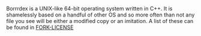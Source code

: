 Borrrdex is a UNIX-like 64-bit operating system written in C++.  It is shamelessly based on a handful of other OS and so more often than not any file you see will be either a modified copy or an imitation.  A list of these can be found in [FORK-LICENSE](./FORK-LICENSE)